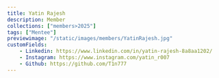 ```yaml
---
title: Yatin Rajesh
description: Member
collections: ["members>2025"]
tags: ["Mentee"]
previewimage: "/static/images/members/YatinRajesh.jpg"
customFields:
    - Linkedin: https://www.linkedin.com/in/yatin-rajesh-8a8aa1202/
    - Instagram: https://www.instagram.com/yatin_r007
    - Github: https://github.com/T1n777
---
```

